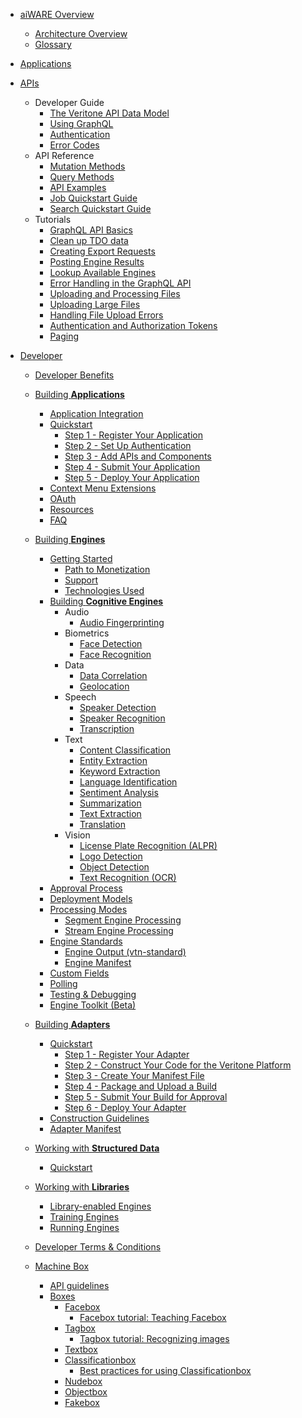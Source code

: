 <!-- markdownlint-disable first-line-h1 -->

- [aiWARE Overview](/)
  - [Architecture Overview](architecture-overview/)
  - [Glossary](glossary/)

- [Applications](apps/)

- [APIs](apis/)
  - Developer Guide
    - [The Veritone API Data Model](apis/data-model.md)
    - [Using GraphQL](apis/using-graphql.md)
    - [Authentication](apis/authentication.md)
    - [Error Codes](apis/error-codes.md)
  - API Reference
    - [Mutation Methods](apis/reference/mutation/)
    - [Query Methods](apis/reference/query/)
    - [API Examples](apis/examples.md)
    - [Job Quickstart Guide](apis/job-quickstart/)
    - [Search Quickstart Guide](apis/search-quickstart/)
  - Tutorials
    - [GraphQL API Basics](apis/tutorials/graphql-basics.md)
    - [Clean up TDO data](apis/tutorials/cleanup-tdo.md)
    - [Creating Export Requests](apis/tutorials/create-export-request/)
    - [Posting Engine Results](apis/tutorials/engine-results.md)
    - [Lookup Available Engines](apis/tutorials/get-engines.md)
    - [Error Handling in the GraphQL API](apis/tutorials/graphql-error-handling.md)
    - [Uploading and Processing Files](apis/tutorials/upload-and-process.md)
    - [Uploading Large Files](apis/tutorials/uploading-large-files.md)
    - [Handling File Upload Errors](apis/tutorials/file-upload-error-handling.md)
    - [Authentication and Authorization Tokens](apis/tutorials/tokens.md)
    - [Paging](apis/tutorials/paging.md)

- [Developer](developer/)
  - [Developer Benefits](developer/benefits.md)

  - [Building **Applications**](developer/applications/)
    - [Application Integration](developer/applications/integration/)
    - [Quickstart](developer/applications/quick-start/)
      - [Step 1 - Register Your Application](developer/applications/quick-start/step-1.md)
      - [Step 2 - Set Up Authentication](developer/applications/quick-start/step-2.md)
      - [Step 3 - Add APIs and Components](developer/applications/quick-start/step-3.md)
      - [Step 4 - Submit Your Application](developer/applications/quick-start/step-4.md)
      - [Step 5 - Deploy Your Application](developer/applications/quick-start/step-5.md)
    - [Context Menu Extensions](developer/applications/context-menu-extensions.md)
    - [OAuth](developer/applications/oauth.md)
    - [Resources](developer/applications/resources.md)
    - [FAQ](developer/applications/faq.md)

  - [Building **Engines**](developer/engines/)
    - [Getting Started](developer/engines/getting-started/)
      - [Path to Monetization](developer/engines/getting-started/path-to-monetization/)
      - [Support](developer/engines/getting-started/support/)
      - [Technologies Used](developer/engines/getting-started/technologies/)
    - [Building **Cognitive Engines**](developer/engines/cognitive/)
      - Audio
        - [Audio Fingerprinting](developer/engines/cognitive/audio/audio-fingerprinting/)
      - Biometrics
        - [Face Detection](developer/engines/cognitive/biometrics/face-detection/)
        - [Face Recognition](developer/engines/cognitive/biometrics/face-recognition/)
      - Data
        - [Data Correlation](developer/engines/cognitive/data/correlation/)
        - [Geolocation](developer/engines/cognitive/data/geolocation/)
      - Speech
        - [Speaker Detection](developer/engines/cognitive/speech/speaker-detection/)
        - [Speaker Recognition](developer/engines/cognitive/speech/speaker-recognition/)
        - [Transcription](developer/engines/cognitive/speech/transcription/)
      - Text
        - [Content Classification](developer/engines/cognitive/text/content-classification/)
        - [Entity Extraction](developer/engines/cognitive/text/entity-extraction/)
        - [Keyword Extraction](developer/engines/cognitive/text/keyword-extraction/)
        - [Language Identification](developer/engines/cognitive/text/language-identification/)
        - [Sentiment Analysis](developer/engines/cognitive/text/sentiment/)
        - [Summarization](developer/engines/cognitive/text/summarization/)
        - [Text Extraction](developer/engines/cognitive/text/text-extraction/)
        - [Translation](developer/engines/cognitive/text/translation/)
      - Vision
        - [License Plate Recognition (ALPR)](developer/engines/cognitive/vision/license-plate/)
        - [Logo Detection](developer/engines/cognitive/vision/logo-detection/)
        - [Object Detection](developer/engines/cognitive/vision/object-detection/)
        - [Text Recognition (OCR)](developer/engines/cognitive/vision/text-recognition/)
    - [Approval Process](developer/engines/approval/)
    - [Deployment Models](developer/engines/deployment-model/)
    - [Processing Modes](developer/engines/processing-modes/)
      - [Segment Engine Processing](developer/engines/processing-modes/segment-processing/)
      - [Stream Engine Processing](developer/engines/processing-modes/stream-processing/)
    - [Engine Standards](developer/engines/standards/)
      - [Engine Output (vtn-standard)](developer/engines/standards/engine-output/)
      - [Engine Manifest](developer/engines/standards/engine-manifest/)
      <!-- - [Message Types](developer/engines/standards/message-types/)-->
    - [Custom Fields](developer/engines/custom-fields/)
    - [Polling](developer/engines/polling/)
    - [Testing & Debugging](developer/engines/testing-and-debugging/)
    - [Engine Toolkit (Beta)](developer/engines/toolkit/)

  - [Building **Adapters**](developer/adapters/)
    - [Quickstart](developer/adapters/quick-start/)
      - [Step 1 - Register Your Adapter](developer/adapters/quick-start/step-1.md)
      - [Step 2 - Construct Your Code for the Veritone Platform](developer/adapters/quick-start/step-2.md)
      - [Step 3 - Create Your Manifest File](developer/adapters/quick-start/step-3.md)
      - [Step 4 - Package and Upload a Build](developer/adapters/quick-start/step-4.md)
      - [Step 5 - Submit Your Build for Approval](developer/adapters/quick-start/step-5.md)
      - [Step 6 - Deploy Your Adapter](developer/adapters/quick-start/step-6.md)
    - [Construction Guidelines](developer/adapters/guidelines.md)
    - [Adapter Manifest](developer/adapters/manifest.md)

  - [Working with **Structured Data**](developer/data/)
    - [Quickstart](developer/data/quick-start/)

  - [Working with **Libraries**](developer/libraries/)
    - [Library-enabled Engines](developer/libraries/engines.md)
    - [Training Engines](developer/libraries/training.md)
    - [Running Engines](developer/libraries/running.md)

  - [Developer Terms & Conditions](developer/terms-and-conditions.md)

  - [Machine Box](/developer/machine-box/)
    - [API guidelines](/developer/machine-box/api-guidelines)
    - [Boxes](/developer/machine-box/boxes/)
      - [Facebox](/developer/machine-box/boxes/facebox-overview)
        - [Facebox tutorial: Teaching Facebox](/developer/machine-box/boxes/teaching-facebox)
      - [Tagbox](/developer/machine-box/boxes/tagbox)
        - [Tagbox tutorial: Recognizing images](/developer/machine-box/boxes/tagbox/recognizing-images)
      - [Textbox](/developer/machine-box/boxes/textbox)
      - [Classificationbox](/developer/machine-box/boxes/classificationbox)
        - [Best practices for using Classificationbox](/developer/machine-box/boxes/classificationbox/best-practices)
      - [Nudebox](/developer/machine-box/boxes/nudebox)
      - [Objectbox](/developer/machine-box/boxes/objectbox)
      - [Fakebox](/developer/machine-box/boxes/fakebox)
